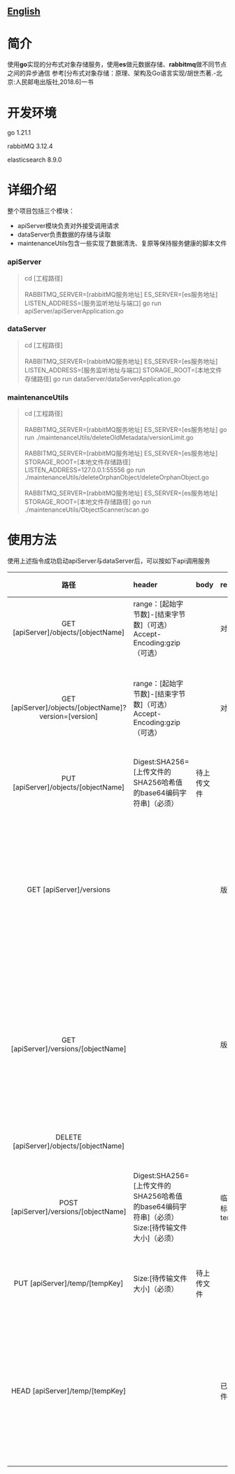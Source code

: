 ## [English](./README_en.md)
# 简介
使用<b>go</b>实现的分布式对象存储服务，使用<b>es</b>做元数据存储、<b>rabbitmq</b>做不同节点之间的异步通信
参考[分布式对象存储：原理、架构及Go语言实现/胡世杰著.-北京:人民邮电出版社,2018.6]一书
# 开发环境
go 1.21.1

rabbitMQ 3.12.4

elasticsearch 8.9.0
# 详细介绍
整个项目包括三个模块：
* apiServer模块负责对外接受调用请求
* dataServer负责数据的存储与读取
* maintenanceUtils包含一些实现了数据清洗、复原等保持服务健康的脚本文件
### apiServer
>cd [工程路径]<BR><BR>
RABBITMQ_SERVER=[rabbitMQ服务地址] ES_SERVER=[es服务地址] LISTEN_ADDRESS=[服务监听地址与端口] go run apiServer/apiServerApplication.go
>
### dataServer
>cd [工程路径]<BR><BR>
RABBITMQ_SERVER=[rabbitMQ服务地址] ES_SERVER=[es服务地址] LISTEN_ADDRESS=[服务监听地址与端口] STORAGE_ROOT=[本地文件存储路径] go run dataServer/dataServerApplication.go
>
### maintenanceUtils
>cd [工程路径]<BR><BR>
RABBITMQ_SERVER=[rabbitMQ服务地址] ES_SERVER=[es服务地址] go run ./maintenanceUtils/deleteOldMetadata/versionLimit.go <BR><BR>
RABBITMQ_SERVER=[rabbitMQ服务地址] ES_SERVER=[es服务地址] STORAGE_ROOT=[本地文件存储路径] LISTEN_ADDRESS=127.0.0.1:55556 go run ./maintenanceUtils/deleteOrphanObject/deleteOrphanObject.go <BR><BR>
RABBITMQ_SERVER=[rabbitMQ服务地址] ES_SERVER=[es服务地址] STORAGE_ROOT=[本地文件存储路径] go run ./maintenanceUtils/ObjectScanner/scan.go
>
# 使用方法
使用上述指令成功启动apiServer与dataServer后，可以按如下api调用服务

|                           路径                           | header                                                                | body  | reply         | 功能              |
|:------------------------------------------------------:|:----------------------------------------------------------------------|:------|:--------------|:----------------|
|          GET [apiServer]/objects/[objectName]          | range：[起始字节数]-[结束字节数]（可选）<br/>Accept-Encoding:gzip（可选）                |       | 对象            | 下载对象            |
| GET [apiServer]/objects/[objectName]?version=[version] | range：[起始字节数]-[结束字节数]（可选）<br/>Accept-Encoding:gzip（可选）                |       | 对象            | 下载指定版本的对象       |
|          PUT [apiServer]/objects/[objectName]          | Digest:SHA256=[上传文件的SHA256哈希值的base64编码字符串]（必须）                        | 待上传文件 |               | 上传对象            |
|                GET [apiServer]/versions                |                                                                       |       | 版本信息          | 获取全部已存储对象的有效版本号 |
|         GET [apiServer]/versions/[objectName]          |                                                                       |       | 版本信息          | 获取指定名称对象的有效版本号  |
|        DELETE [apiServer]/objects/[objectName]         |                                                                       |       |               | 删除对象            |
|         POST [apiServer]/versions/[objectName]         | Digest:SHA256=[上传文件的SHA256哈希值的base64编码字符串]（必须）<br/>Size:[待传输文件大小]（必须） |       | 临时对象标识tempKey | 请求断续上传对象        |
|             PUT [apiServer]/temp/[tempKey]             | Size:[待传输文件大小]（必须）                                                    | 待上传文件 |               | 断续上传文件          |
|            HEAD [apiServer]/temp/[tempKey]             |                                                                       |       | 已上传文件大小       | 检查断续上传文件已上传的大小  |